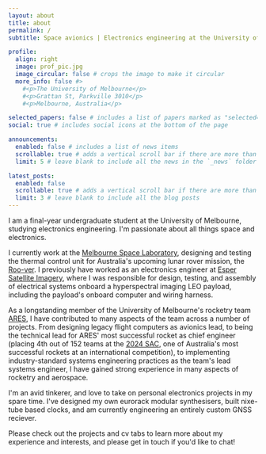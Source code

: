 ```yaml
---
layout: about
title: about
permalink: /
subtitle: Space avionics | Electronics engineering at the University of Melbourne, Australia

profile:
  align: right
  image: prof_pic.jpg
  image_circular: false # crops the image to make it circular
  more_info: false #>
    #<p>The University of Melbourne</p>
    #<p>Grattan St, Parkville 3010</p>
    #<p>Melbourne, Australia</p>

selected_papers: false # includes a list of papers marked as "selected={true}"
social: true # includes social icons at the bottom of the page

announcements:
  enabled: false # includes a list of news items
  scrollable: true # adds a vertical scroll bar if there are more than 3 news items
  limit: 5 # leave blank to include all the news in the `_news` folder

latest_posts:
  enabled: false
  scrollable: true # adds a vertical scroll bar if there are more than 3 new posts items
  limit: 3 # leave blank to include all the blog posts
---
```


I am a final-year undergraduate student at the University of Melbourne, studying electronics engineering. I'm passionate about all things space and electronics.

I currently work at the [Melbourne Space Laboratory](https://melbournespace.research.unimelb.edu.au/), designing and testing the thermal control unit for Australia's upcoming lunar rover mission, the [Roo-ver](https://www.elo2.au/). I previously have worked as an electronics engineer at [Esper Satellite Imagery](https://www.espersatellites.co/), where I was responsible for design, testing, and assembly of electrical systems onboard a hyperspectral imaging LEO payload, including the payload's onboard computer and wiring harness. 

As a longstanding member of the University of Melbourne's rocketry team [ARES](https://www.instagram.com/aresunimelb/?hl=en), I have contributed to many aspects of the team across a number of projects. From designing legacy flight computers as avionics lead, to being the technical lead for ARES' most successful rocket as chief engineer (placing 4th out of 152 teams at the [2024 SAC](https://www.soundingrocket.org/2024-sa-cup.html), one of Australia's most successful rockets at an international competition), to implementing industry-standard systems engineering practices as the team's lead systems engineer, I have gained strong experience in many aspects of rocketry and aerospace. 

I'm an avid tinkerer, and love to take on personal electronics projects in my spare time. I've designed my own eurorack modular synthesisers, built nixe-tube based clocks, and am currently engineering an entirely custom GNSS reciever.

Please check out the projects and cv tabs to learn more about my experience and interests, and please get in touch if you'd like to chat!
